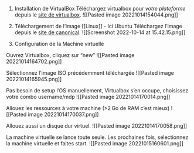1. Installation de VirtualBox
Téléchargez virtualbox pour *votre plateforme* depuis le [site de virtualbox](https://www.virtualbox.org/).
![[Pasted image 20221014154044.png]]

2. Téléchargement de l’image [[Linux]] - Ici Ubuntu
Téléchargez l’image depuis le [site de canonical](https://ubuntu.com/download/desktop).
![[Screenshot 2022-10-14 at 15.42.15.png]]

3. Configuration de la Machine virtuelle

Ouvrez Virtualbox, cliquez sur “new”
![[Pasted image 20221014164702.png]]

Sélectionnez l’image ISO précédemment téléchargée
![[Pasted image 20221014165945.png]]

Pas besoin de setup l’OS manuellement, Virtualbox s’en occupe, choisissez votre combo username/mdp
![[Pasted image 20221014170014.png]]

Allouez les ressources à votre machine (>2 Go de RAM c’est mieux)
![[Pasted image 20221014170037.png]]

Allouez aussi un disque dur virtuel.
![[Pasted image 20221014170058.png]]

La machine virtuelle se lance toute seule. Les prochaines fois, sélectionnez la machine virtuelle et faites start.
![[Pasted image 20221015160601.png]]